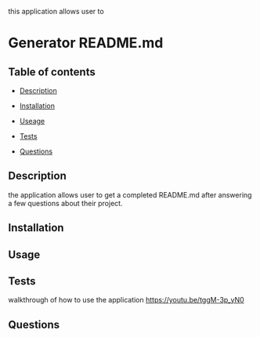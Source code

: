 this application allows user to

# Generator README.md

## Table of contents

- [Description](#description)

- [Installation](#installation)

- [Useage](#useage)

- [Tests](#tests)

- [Questions](#questions)

## Description

the application allows user to get a completed README.md after answering a few questions about their project.

## Installation

## Usage

## Tests

walkthrough of how to use the application
https://youtu.be/tggM-3p_yN0

## Questions
